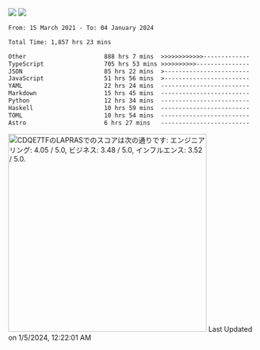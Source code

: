 <div>
  <img src="https://github-readme-stats.vercel.app/api?username=naporin0624&count_private=true&show_icons=true" />
  <img src="https://github-readme-stats.vercel.app/api/top-langs/?username=naporin0624&layout=compact&hide=css" />
  <!--START_SECTION:waka-->

```txt
From: 15 March 2021 - To: 04 January 2024

Total Time: 1,857 hrs 23 mins

Other                      888 hrs 7 mins  >>>>>>>>>>>>-------------   47.82 %
TypeScript                 705 hrs 53 mins >>>>>>>>>>---------------   38.00 %
JSON                       85 hrs 22 mins  >------------------------   04.60 %
JavaScript                 51 hrs 56 mins  >------------------------   02.80 %
YAML                       22 hrs 24 mins  -------------------------   01.21 %
Markdown                   15 hrs 45 mins  -------------------------   00.85 %
Python                     12 hrs 34 mins  -------------------------   00.68 %
Haskell                    10 hrs 59 mins  -------------------------   00.59 %
TOML                       10 hrs 54 mins  -------------------------   00.59 %
Astro                      6 hrs 27 mins   -------------------------   00.35 %
```

<!--END_SECTION:waka-->
  
  <!--START_SECTION:lapras-card-->
<p ><a href="https://lapras.com/public/CDQE7TF" target="_blank" rel="noopener noreferrer"><img alt="CDQE7TFのLAPRASでのスコアは次の通りです: エンジニアリング: 4.05 / 5.0, ビジネス: 3.48 / 5.0, インフルエンス: 3.52 / 5.0." src="https://lapras-card-generator.vercel.app/api/svg?e=4.05&b=3.48&i=3.52&b1=%23232323&b2=%236d6d6d&i1=%23212121&i2=%23818181&l=ja" width="400" ></a>  
Last Updated on 1/5/2024, 12:22:01 AM</p>
<!--END_SECTION:lapras-card-->
</div>
